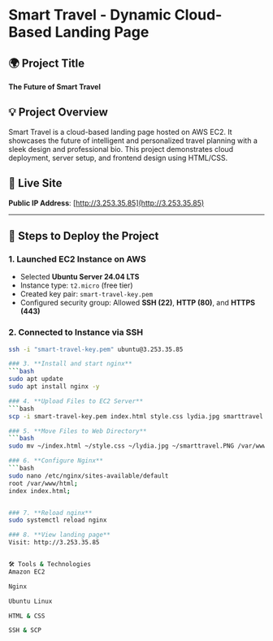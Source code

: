 # Smart Travel - Dynamic Cloud-Based Landing Page

## 🌍 Project Title
**The Future of Smart Travel**

## 💡 Project Overview
Smart Travel is a cloud-based landing page hosted on AWS EC2. It showcases the future of intelligent and personalized travel planning with a sleek design and professional bio. This project demonstrates cloud deployment, server setup, and frontend design using HTML/CSS.

## 📌 Live Site
**Public IP Address**: [http://3.253.35.85](http://3.253.35.85)

---

## 🚀 Steps to Deploy the Project

### 1. **Launched EC2 Instance on AWS**
- Selected **Ubuntu Server 24.04 LTS**
- Instance type: `t2.micro` (free tier)
- Created key pair: `smart-travel-key.pem`
- Configured security group: Allowed **SSH (22)**, **HTTP (80)**, and **HTTPS (443)**

### 2. **Connected to Instance via SSH**
```bash
ssh -i "smart-travel-key.pem" ubuntu@3.253.35.85

### 3. **Install and start nginx**
```bash
sudo apt update
sudo apt install nginx -y

### 4. **Upload Files to EC2 Server**
```bash
scp -i smart-travel-key.pem index.html style.css lydia.jpg smarttravel.PNG ubuntu@ec2-3-253-35-85.eu-west-1.compute.amazonaws.com:~

### 5. **Move Files to Web Directory**
```bash
sudo mv ~/index.html ~/style.css ~/lydia.jpg ~/smarttravel.PNG /var/www/html

### 6. **Configure Nginx**
```bash
sudo nano /etc/nginx/sites-available/default
root /var/www/html;
index index.html;


### 7. **Reload nginx**
sudo systemctl reload nginx

### 8. **View landing page**
Visit: http://3.253.35.85


🛠️ Tools & Technologies
Amazon EC2

Nginx

Ubuntu Linux

HTML & CSS

SSH & SCP


